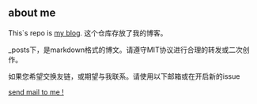 ## about me

This`s repo is [my blog](https://murph.site/).
这个仓库存放了我的博客。

_posts下，是markdown格式的博文。请遵守MIT协议进行合理的转发或二次创作。

如果您希望交换友链，或期望与我联系。请使用以下邮箱或在开启新的issue

[send mail to me !](mailto:lion.zhang@mail.com)
